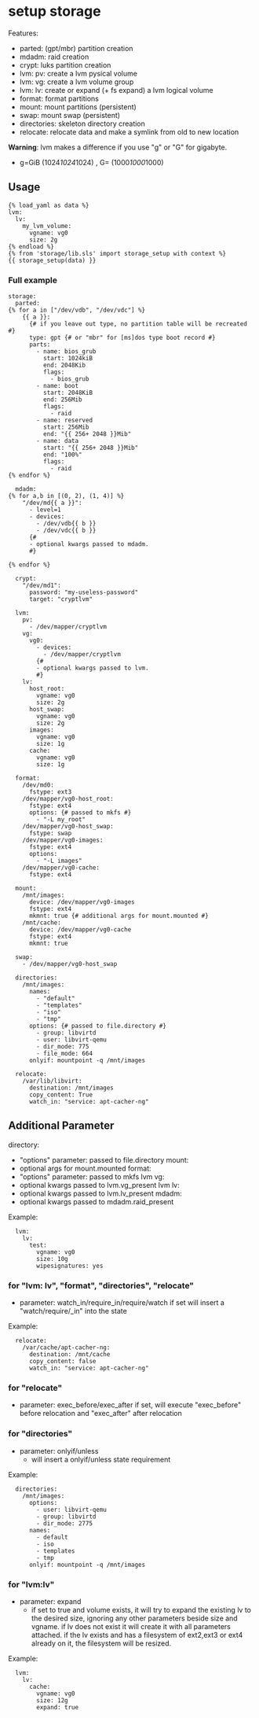 # setup storage

Features:
 * parted:      (gpt/mbr) partition creation
 * mdadm:       raid creation
 * crypt:       luks partition creation
 * lvm: pv:     create a lvm pysical volume
 * lvm: vg:     create a lvm volume group
 * lvm: lv:     create or expand (+ fs expand) a lvm logical volume
 * format:      format partitions
 * mount:       mount partitions (persistent)
 * swap:        mount swap (persistent)
 * directories: skeleton directory creation
 * relocate:    relocate data and make a symlink from old to new location

**Warning**: lvm makes a difference if you use "g" or "G" for gigabyte.
  * g=GiB (1024*1024*1024) , G= (1000*1000*1000)

## Usage

```
{% load_yaml as data %}
lvm:
  lv:
    my_lvm_volume:
      vgname: vg0
      size: 2g
{% endload %}
{% from 'storage/lib.sls' import storage_setup with context %}
{{ storage_setup(data) }}
```

### Full example

```
storage:
  parted:
{% for a in ["/dev/vdb", "/dev/vdc"] %}
    {{ a }}:
      {# if you leave out type, no partition table will be recreated #}
      type: gpt {# or "mbr" for [ms]dos type boot record #}
      parts:
        - name: bios_grub
          start: 1024kiB
          end: 2048Kib
          flags:
            - bios_grub
        - name: boot
          start: 2048KiB
          end: 256Mib
          flags:
            - raid
        - name: reserved
          start: 256Mib
          end: "{{ 256+ 2048 }}Mib"
        - name: data
          start: "{{ 256+ 2048 }}Mib"
          end: "100%"
          flags:
            - raid
{% endfor %}

  mdadm:
{% for a,b in [(0, 2), (1, 4)] %}
    "/dev/md{{ a }}":
      - level=1
      - devices:
        - /dev/vdb{{ b }}
        - /dev/vdc{{ b }}
      {#
      - optional kwargs passed to mdadm.
      #}

{% endfor %}

  crypt:
    "/dev/md1":
      password: "my-useless-password"
      target: "cryptlvm"

  lvm:
    pv:
      - /dev/mapper/cryptlvm
    vg:
      vg0:
        - devices:
          - /dev/mapper/cryptlvm
        {#
        - optional kwargs passed to lvm.
        #}
    lv:
      host_root:
        vgname: vg0
        size: 2g
      host_swap:
        vgname: vg0
        size: 2g
      images:
        vgname: vg0
        size: 1g
      cache:
        vgname: vg0
        size: 1g

  format:
    /dev/md0:
      fstype: ext3
    /dev/mapper/vg0-host_root:
      fstype: ext4
      options: {# passed to mkfs #}
        - "-L my_root"
    /dev/mapper/vg0-host_swap:
      fstype: swap
    /dev/mapper/vg0-images:
      fstype: ext4
      options:
        - "-L images"
    /dev/mapper/vg0-cache:
      fstype: ext4

  mount:
    /mnt/images:
      device: /dev/mapper/vg0-images
      fstype: ext4
      mkmnt: true {# additional args for mount.mounted #}
    /mnt/cache:
      device: /dev/mapper/vg0-cache
      fstype: ext4
      mkmnt: true

  swap:
    - /dev/mapper/vg0-host_swap

  directories:
    /mnt/images:
      names:
        - "default"
        - "templates"
        - "iso"
        - "tmp"
      options: {# passed to file.directory #}
        - group: libvirtd
        - user: libvirt-qemu
        - dir_mode: 775
        - file_mode: 664
      onlyif: mountpoint -q /mnt/images

  relocate:
    /var/lib/libvirt:
      destination: /mnt/images
      copy_content: True
      watch_in: "service: apt-cacher-ng"
```

## Additional Parameter

directory:
  - "options" parameter: passed to file.directory
mount:
  - optional args for mount.mounted
format:
  - "options" parameter: passed to mkfs
lvm vg:
  - optional kwargs passed to lvm.vg_present
lvm lv:
  - optional kwargs passed to lvm.lv_present
mdadm:
  - optional kwargs passed to mdadm.raid_present

Example:
```
  lvm:
    lv:
      test:
        vgname: vg0
        size: 10g
        wipesignatures: yes
```

### for "lvm: lv", "format", "directories", "relocate"
  * parameter: watch_in/require_in/require/watch
    if set will insert a "watch/require/_in" into the state

Example:
```
  relocate:
    /var/cache/apt-cacher-ng:
      destination: /mnt/cache
      copy_content: false
      watch_in: "service: apt-cacher-ng"
```

### for "relocate"
  * parameter: exec_before/exec_after
    if set, will execute "exec_before" before relocation and "exec_after" after relocation
    
### for "directories"
  * parameter: onlyif/unless
    * will insert a onlyif/unless state requirement

Example:
```
  directories:
    /mnt/images:
      options:
        - user: libvirt-qemu
        - group: libvirtd
        - dir_mode: 2775
      names:
        - default
        - iso
        - templates
        - tmp
      onlyif: mountpoint -q /mnt/images
```

### for "lvm:lv"
  * parameter: expand
    * if set to true and volume exists,
      it will try to expand the existing lv to the desired size,
      ignoring any other parameters beside size and vgname.
      if lv does not exist it will create it with all parameters attached.
      if the lv exists and has a filesystem of ext2,ext3 or ext4 already on it,
      the filesystem will be resized.

Example:
```
  lvm:
    lv:
      cache:
        vgname: vg0
        size: 12g
        expand: true
```
